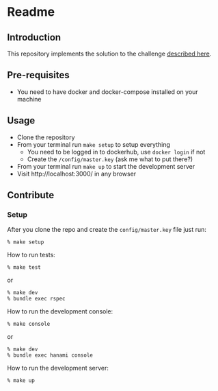 # Readme

## Introduction

This repository implements the solution to the challenge [described here](https://gist.github.com/lawitschka/063f2e28bd6993cac5f8b40b991ae899).

## Pre-requisites
* You need to have docker and docker-compose installed on your machine

## Usage
* Clone the repository
* From your terminal run `make setup` to setup everything
    - You need to be logged in to dockerhub, use `docker login` if not
    - Create the `/config/master.key` (ask me what to put there?)
* From your terminal run `make up` to start the development server
* Visit http://localhost:3000/ in any browser

## Contribute
### Setup

After you clone the repo and create the `config/master.key` file just run:
```
% make setup
```

How to run tests:

```
% make test
```
 or
 ```
 % make dev
 % bundle exec rspec
 ```
 
How to run the development console:
```
% make console
```
 or
 ```
 % make dev
 % bundle exec hanami console
 ```


How to run the development server:

```
% make up
```
